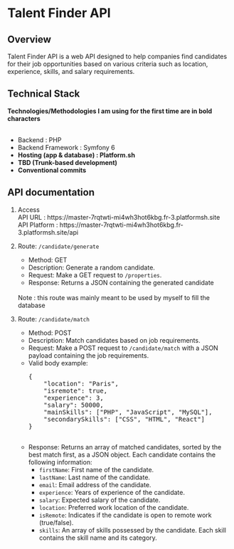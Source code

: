 # Talent Finder API
<h2>Overview</h2>
Talent Finder API is a web API designed to help companies find candidates for their job opportunities based on various criteria such as location, experience, skills, and salary requirements.

<h2>Technical Stack</h2>
<b>Technologies/Methodologies I am using for the first time are in bold characters</b>
  <ul>
  <br/>
<li>Backend : PHP</li>
<li>Backend Framework : Symfony 6</li>
<b>
<li>Hosting (app & database) : Platform.sh</li>
<li>TBD (Trunk-based development)</li>
<li>Conventional commits</li>
</b>
</ul>
<h2>API documentation</h2>
<ol>
    <li>
      Access
      <br/>
        API URL : https://master-7rqtwti-mi4wh3hot6kbg.fr-3.platformsh.site
      <br />
        API Platform : https://master-7rqtwti-mi4wh3hot6kbg.fr-3.platformsh.site/api
    </li>
    <li>
        <p>Route: <code>/candidate/generate</code></p>
        <ul>
            <li>Method: GET</li>
            <li>Description: Generate a random candidate.</li>
            <li>Request: Make a GET request to <code>/properties</code>.</li>
            <li>Response: Returns a JSON containing the generated candidate</li>
        </ul>
      <br />
         Note : this route was mainly meant to be used by myself to fill the database
    </li>
<li>
    <p>Route: <code>/candidate/match</code></p>
    <ul>
        <li>Method: POST</li>
        <li>Description: Match candidates based on job requirements.</li>
        <li>Request: Make a POST request to <code>/candidate/match</code> with a JSON payload containing the job requirements.</li>
        <li>Valid body example:
            <pre>
{
    "location": "Paris",
    "isremote": true,
    "experience": 3,
    "salary": 50000,
    "mainSkills": ["PHP", "JavaScript", "MySQL"],
    "secondarySkills": ["CSS", "HTML", "React"]
}
            </pre>
        </li>
        <li>Response: Returns an array of matched candidates, sorted by the best match first, as a JSON object. Each candidate contains the following information:
            <ul>
                <li><code>firstName</code>: First name of the candidate.</li>
                <li><code>lastName</code>: Last name of the candidate.</li>
                <li><code>email</code>: Email address of the candidate.</li>
                <li><code>experience</code>: Years of experience of the candidate.</li>
                <li><code>salary</code>: Expected salary of the candidate.</li>
                <li><code>location</code>: Preferred work location of the candidate.</li>
                <li><code>isRemote</code>: Indicates if the candidate is open to remote work (true/false).</li>
                <li><code>skills</code>: An array of skills possessed by the candidate. Each skill contains the skill name and its category.</li>
            </ul>
        </li>
    </ul>
</li>
</ol>
